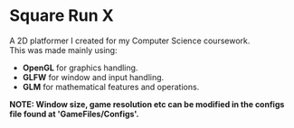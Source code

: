 # Square Run X
A 2D platformer I created for my Computer Science coursework. <br />
This was made mainly using: <br />
* **OpenGL** for graphics handling.
* **GLFW** for window and input handling.
* **GLM** for mathematical features and operations.

**NOTE: Window size, game resolution etc can be modified in the configs file found at 'GameFiles/Configs'.** 
